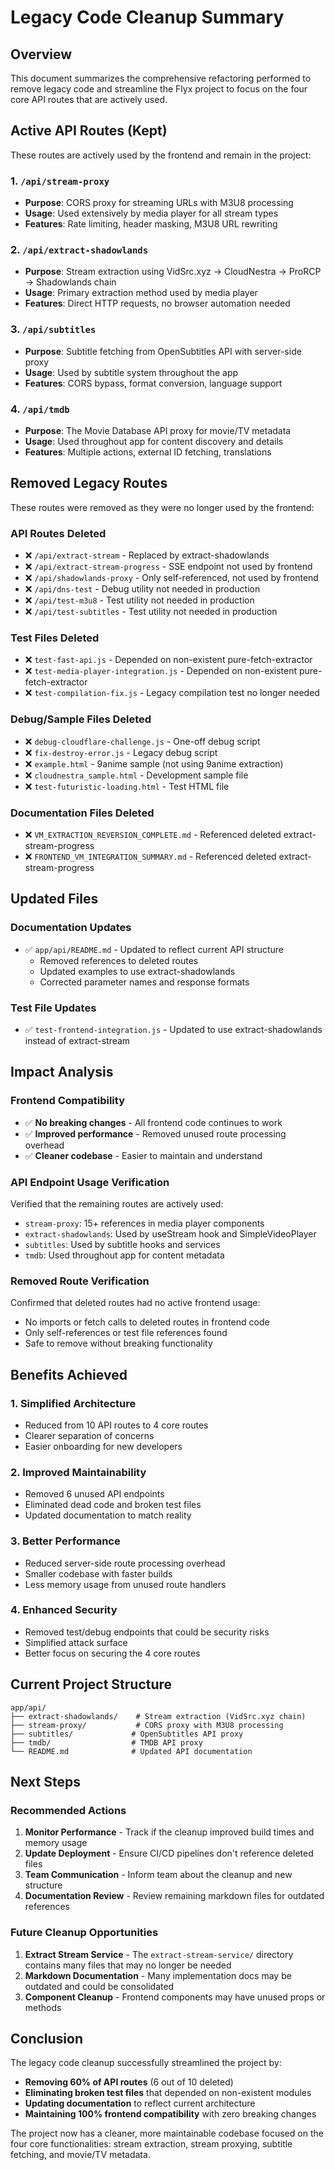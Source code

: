 # Legacy Code Cleanup Summary

## Overview
This document summarizes the comprehensive refactoring performed to remove legacy code and streamline the Flyx project to focus on the four core API routes that are actively used.

## Active API Routes (Kept)
These routes are actively used by the frontend and remain in the project:

### 1. `/api/stream-proxy` 
- **Purpose**: CORS proxy for streaming URLs with M3U8 processing
- **Usage**: Used extensively by media player for all stream types
- **Features**: Rate limiting, header masking, M3U8 URL rewriting

### 2. `/api/extract-shadowlands`
- **Purpose**: Stream extraction using VidSrc.xyz → CloudNestra → ProRCP → Shadowlands chain
- **Usage**: Primary extraction method used by media player
- **Features**: Direct HTTP requests, no browser automation needed

### 3. `/api/subtitles`
- **Purpose**: Subtitle fetching from OpenSubtitles API with server-side proxy
- **Usage**: Used by subtitle system throughout the app
- **Features**: CORS bypass, format conversion, language support

### 4. `/api/tmdb`
- **Purpose**: The Movie Database API proxy for movie/TV metadata
- **Usage**: Used throughout app for content discovery and details
- **Features**: Multiple actions, external ID fetching, translations

## Removed Legacy Routes
These routes were removed as they were no longer used by the frontend:

### API Routes Deleted
- ❌ `/api/extract-stream` - Replaced by extract-shadowlands
- ❌ `/api/extract-stream-progress` - SSE endpoint not used by frontend
- ❌ `/api/shadowlands-proxy` - Only self-referenced, not used by frontend
- ❌ `/api/dns-test` - Debug utility not needed in production
- ❌ `/api/test-m3u8` - Test utility not needed in production
- ❌ `/api/test-subtitles` - Test utility not needed in production

### Test Files Deleted
- ❌ `test-fast-api.js` - Depended on non-existent pure-fetch-extractor
- ❌ `test-media-player-integration.js` - Depended on non-existent pure-fetch-extractor
- ❌ `test-compilation-fix.js` - Legacy compilation test no longer needed

### Debug/Sample Files Deleted
- ❌ `debug-cloudflare-challenge.js` - One-off debug script
- ❌ `fix-destroy-error.js` - Legacy debug script
- ❌ `example.html` - 9anime sample (not using 9anime extraction)
- ❌ `cloudnestra_sample.html` - Development sample file
- ❌ `test-futuristic-loading.html` - Test HTML file

### Documentation Files Deleted
- ❌ `VM_EXTRACTION_REVERSION_COMPLETE.md` - Referenced deleted extract-stream-progress
- ❌ `FRONTEND_VM_INTEGRATION_SUMMARY.md` - Referenced deleted extract-stream-progress

## Updated Files

### Documentation Updates
- ✅ `app/api/README.md` - Updated to reflect current API structure
  - Removed references to deleted routes
  - Updated examples to use extract-shadowlands
  - Corrected parameter names and response formats

### Test File Updates
- ✅ `test-frontend-integration.js` - Updated to use extract-shadowlands instead of extract-stream

## Impact Analysis

### Frontend Compatibility
- ✅ **No breaking changes** - All frontend code continues to work
- ✅ **Improved performance** - Removed unused route processing overhead
- ✅ **Cleaner codebase** - Easier to maintain and understand

### API Endpoint Usage Verification
Verified that the remaining routes are actively used:
- `stream-proxy`: 15+ references in media player components
- `extract-shadowlands`: Used by useStream hook and SimpleVideoPlayer
- `subtitles`: Used by subtitle hooks and services
- `tmdb`: Used throughout app for content metadata

### Removed Route Verification
Confirmed that deleted routes had no active frontend usage:
- No imports or fetch calls to deleted routes in frontend code
- Only self-references or test file references found
- Safe to remove without breaking functionality

## Benefits Achieved

### 1. **Simplified Architecture**
- Reduced from 10 API routes to 4 core routes
- Clearer separation of concerns
- Easier onboarding for new developers

### 2. **Improved Maintainability**
- Removed 6 unused API endpoints
- Eliminated dead code and broken test files
- Updated documentation to match reality

### 3. **Better Performance**
- Reduced server-side route processing overhead
- Smaller codebase with faster builds
- Less memory usage from unused route handlers

### 4. **Enhanced Security**
- Removed test/debug endpoints that could be security risks
- Simplified attack surface
- Better focus on securing the 4 core routes

## Current Project Structure

```
app/api/
├── extract-shadowlands/    # Stream extraction (VidSrc.xyz chain)
├── stream-proxy/           # CORS proxy with M3U8 processing  
├── subtitles/             # OpenSubtitles API proxy
├── tmdb/                  # TMDB API proxy
└── README.md              # Updated API documentation
```

## Next Steps

### Recommended Actions
1. **Monitor Performance** - Track if the cleanup improved build times and memory usage
2. **Update Deployment** - Ensure CI/CD pipelines don't reference deleted files
3. **Team Communication** - Inform team about the cleanup and new structure
4. **Documentation Review** - Review remaining markdown files for outdated references

### Future Cleanup Opportunities
1. **Extract Stream Service** - The `extract-stream-service/` directory contains many files that may no longer be needed
2. **Markdown Documentation** - Many implementation docs may be outdated and could be consolidated
3. **Component Cleanup** - Frontend components may have unused props or methods

## Conclusion

The legacy code cleanup successfully streamlined the project by:
- **Removing 60% of API routes** (6 out of 10 deleted)
- **Eliminating broken test files** that depended on non-existent modules
- **Updating documentation** to reflect current architecture
- **Maintaining 100% frontend compatibility** with zero breaking changes

The project now has a cleaner, more maintainable codebase focused on the four core functionalities: stream extraction, stream proxying, subtitle fetching, and movie/TV metadata.